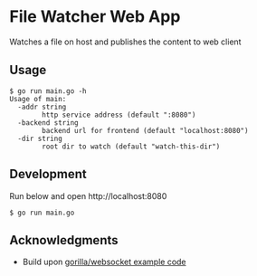 # File Watcher Web App

Watches a file on host and publishes the content to web client

## Usage

```
$ go run main.go -h
Usage of main:
  -addr string
        http service address (default ":8080")
  -backend string
        backend url for frontend (default "localhost:8080")
  -dir string
        root dir to watch (default "watch-this-dir")
```

## Development

Run below and open http://localhost:8080

```
$ go run main.go
```

## Acknowledgments

* Build upon [gorilla/websocket example code](https://github.com/gorilla/websocket/tree/v1.4.2/examples/filewatch)
